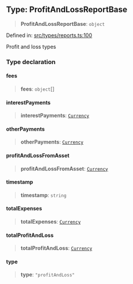 
## Type: ProfitAndLossReportBase

> **ProfitAndLossReportBase**: `object`

Defined in: [src/types/reports.ts:100](https://github.com/centrifuge/sdk/blob/20843ed5c656c598907fcc377c378e170894e8e0/src/types/reports.ts#L100)

Profit and loss types

### Type declaration

#### fees

> **fees**: `object`[]

#### interestPayments

> **interestPayments**: [`Currency`](#class-currency)

#### otherPayments

> **otherPayments**: [`Currency`](#class-currency)

#### profitAndLossFromAsset

> **profitAndLossFromAsset**: [`Currency`](#class-currency)

#### timestamp

> **timestamp**: `string`

#### totalExpenses

> **totalExpenses**: [`Currency`](#class-currency)

#### totalProfitAndLoss

> **totalProfitAndLoss**: [`Currency`](#class-currency)

#### type

> **type**: `"profitAndLoss"`
